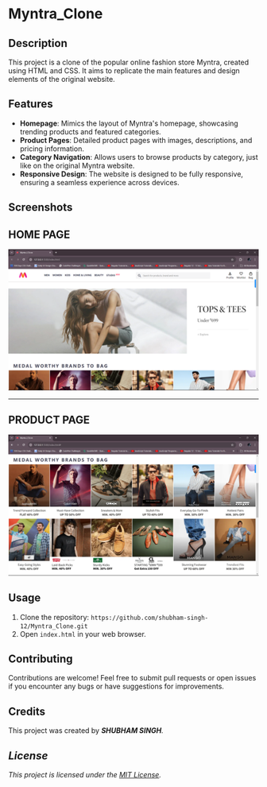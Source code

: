 # Myntra_Clone

## Description
This project is a clone of the popular online fashion store Myntra, created using HTML and CSS. It aims to replicate the main features and design elements of the original website.

## Features
- **Homepage**: Mimics the layout of Myntra's homepage, showcasing trending products and featured categories.
- **Product Pages**: Detailed product pages with images, descriptions, and pricing information.
- **Category Navigation**: Allows users to browse products by category, just like on the original Myntra website.
- **Responsive Design**: The website is designed to be fully responsive, ensuring a seamless experience across devices.

## Screenshots
<h2><b> HOME PAGE </b></h2>

![Homepage](./Homepage.png)

<hr />

<h2> <b>PRODUCT PAGE </b></h2>

![Product Page](./Brands%20Category.png)

## Usage
1. Clone the repository: `https://github.com/shubham-singh-12/Myntra_Clone.git`
2. Open `index.html` in your web browser.

## Contributing
Contributions are welcome! Feel free to submit pull requests or open issues if you encounter any bugs or have suggestions for improvements.

## Credits
This project was created by <b><i>SHUBHAM SINGH<i></b>.

## License
This project is licensed under the [MIT License](LICENSE).
